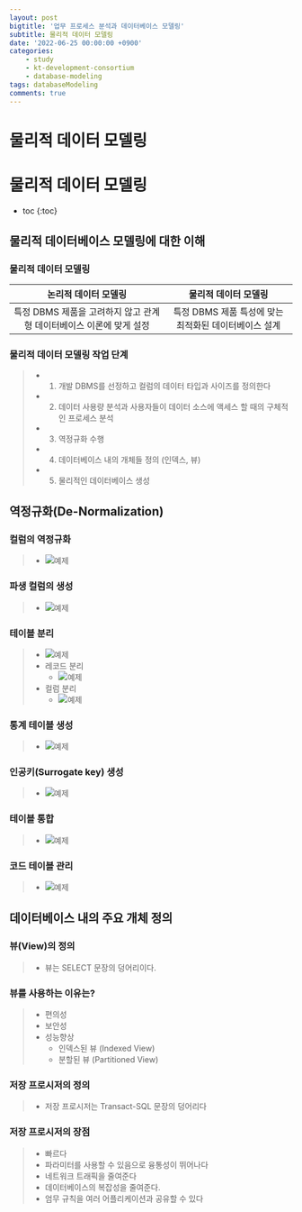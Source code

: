 ```yaml
---
layout: post
bigtitle: '업무 프로세스 분석과 데이터베이스 모델링'
subtitle: 물리적 데이터 모델링
date: '2022-06-25 00:00:00 +0900'
categories:
    - study
    - kt-development-consortium
    - database-modeling
tags: databaseModeling
comments: true
---
```


# 물리적 데이터 모델링

# 물리적 데이터 모델링
* toc
{:toc}

## 물리적 데이터베이스 모델링에 대한 이해

### 물리적 데이터 모델링

| 논리적 데이터 모델링 | 물리적 데이터 모델링 |
|:------------------:|:-------------------:|
| 특정 DBMS 제품을 고려하지 않고 관계형 데이터베이스 이론에 맞게 설정 | 특정 DBMS 제품 특성에 맞는 최적화된 데이터베이스 설계 |

### 물리적 데이터 모델링 작업 단계
> + 1. 개발 DBMS를 선정하고 컬럼의 데이터 타입과 사이즈를 정의한다
> + 2. 데이터 사용량 분석과 사용자들이 데이터 소스에 액세스 할 때의 구체적인 프로세스 분석
> + 3. 역정규화 수행
> + 4. 데이터베이스 내의 개체들 정의 (인덱스, 뷰)
> + 5. 물리적인 데이터베이스 생성

## 역정규화(De-Normalization)

### 컬럼의 역정규화
> + ![예제](/assets/img/database-modeling/De-Normalization.png)

### 파생 컬럼의 생성
> + ![예제](/assets/img/database-modeling/De-Normalization2.png)

### 테이블 분리
> + ![예제](/assets/img/database-modeling/De-Normalization3.png)
> + 레코드 분리
>   + ![예제](/assets/img/database-modeling/De-Normalization4.png)
> + 컬럼 분리
>   + ![예제](/assets/img/database-modeling/De-Normalization5.png)

### 통계 테이블 생성
> + ![예제](/assets/img/database-modeling/De-Normalization6.png)

### 인공키(Surrogate key) 생성
> + ![예제](/assets/img/database-modeling/De-Normalization7.png)

### 테이블 통합
> + ![예제](/assets/img/database-modeling/De-Normalization8.png)

### 코드 테이블 관리
> + ![예제](/assets/img/database-modeling/De-Normalization9.png)

## 데이터베이스 내의 주요 개체 정의

### 뷰(View)의 정의
> + 뷰는 SELECT 문장의 덩어리이다.

### 뷰를 사용하는 이유는?
> + 편의성
> + 보안성
> + 성능향상
>   + 인덱스된 뷰 (Indexed View)
>   + 분할된 뷰 (Partitioned View)

### 저장 프로시저의 정의
> + 저장 프로시저는 Transact-SQL 문장의 덩어리다

### 저장 프로시저의 장점
> + 빠르다
> + 파라미터를 사용할 수 있음으로 융통성이 뛰어나다
> + 네트워크 트래픽을 줄여준다
> + 데이터베이스의 복잡성을 줄여준다.
> + 엄무 규칙을 여러 어플리케이션과 공유할 수 있다
